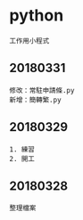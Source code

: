 # python

    工作用小程式

## 20180331

    修改：常駐申請條.py
    新增：簡轉繁.py

## 20180329

    1. 練習
    2. 開工

## 20180328

    整理檔案